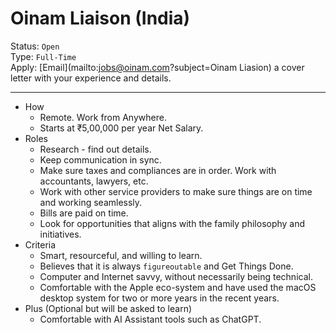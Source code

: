 # Oinam Liaison (India)

Status: `Open`\
Type: `Full-Time`\
Apply: [Email](mailto:jobs@oinam.com?subject=Oinam Liasion) a cover letter with your experience and details.

---

- How
	+ Remote. Work from Anywhere.
	+ Starts at ₹5,00,000 per year Net Salary.
- Roles
	+ Research - find out details.
	+ Keep communication in sync.
	+ Make sure taxes and compliances are in order. Work with accountants, lawyers, etc.
	+ Work with other service providers to make sure things are on time and working seamlessly.
	+ Bills are paid on time.
	+ Look for opportunities that aligns with the family philosophy and initiatives.
- Criteria
	+ Smart, resourceful, and willing to learn.
	+ Believes that it is always `figureoutable` and Get Things Done.
	+ Computer and Internet savvy, without necessarily being technical.
	+ Comfortable with the Apple eco-system and have used the macOS desktop system for two or more years in the recent years.
- Plus (Optional but will be asked to learn)
	+ Comfortable with AI Assistant tools such as ChatGPT.